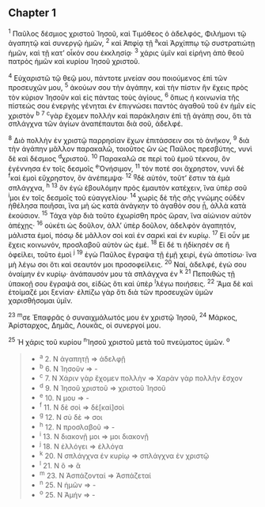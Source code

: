 ## Chapter 1

<sup>1</sup> Παῦλος δέσμιος χριστοῦ Ἰησοῦ, καὶ Τιμόθεος ὁ ἀδελφός, Φιλήμονι τῷ ἀγαπητῷ καὶ συνεργῷ ἡμῶν,
<sup>2</sup> καὶ Ἀπφίᾳ τῇ <sup>a</sup>καὶ Ἀρχίππῳ τῷ συστρατιώτῃ ἡμῶν, καὶ τῇ κατ’ οἶκόν σου ἐκκλησίᾳ·
<sup>3</sup> χάρις ὑμῖν καὶ εἰρήνη ἀπὸ θεοῦ πατρὸς ἡμῶν καὶ κυρίου Ἰησοῦ χριστοῦ.

<sup>4</sup> Εὐχαριστῶ τῷ θεῷ μου, πάντοτε μνείαν σου ποιούμενος ἐπὶ τῶν προσευχῶν μου,
<sup>5</sup> ἀκούων σου τὴν ἀγάπην, καὶ τὴν πίστιν ἣν ἔχεις πρὸς τὸν κύριον Ἰησοῦν καὶ εἰς πάντας τοὺς ἁγίους,
<sup>6</sup> ὅπως ἡ κοινωνία τῆς πίστεώς σου ἐνεργὴς γένηται ἐν ἐπιγνώσει παντὸς ἀγαθοῦ τοῦ ἐν ἡμῖν εἰς χριστὸν <sup>b</sup>
<sup>7</sup> <sup>c</sup>γὰρ ἔχομεν πολλὴν καὶ παράκλησιν ἐπὶ τῇ ἀγάπῃ σου, ὅτι τὰ σπλάγχνα τῶν ἁγίων ἀναπέπαυται διὰ σοῦ, ἀδελφέ.

<sup>8</sup> Διὸ πολλὴν ἐν χριστῷ παρρησίαν ἔχων ἐπιτάσσειν σοι τὸ ἀνῆκον,
<sup>9</sup> διὰ τὴν ἀγάπην μᾶλλον παρακαλῶ, τοιοῦτος ὢν ὡς Παῦλος πρεσβύτης, νυνὶ δὲ καὶ δέσμιος <sup>d</sup>χριστοῦ.
<sup>10</sup> Παρακαλῶ σε περὶ τοῦ ἐμοῦ τέκνου, ὃν ἐγέννησα ἐν τοῖς δεσμοῖς <sup>e</sup>Ὀνήσιμον,
<sup>11</sup> τόν ποτέ σοι ἄχρηστον, νυνὶ δὲ <sup>f</sup>καὶ ἐμοὶ εὔχρηστον, ὃν ἀνέπεμψα·
<sup>12</sup> <sup>g</sup>δὲ αὐτόν, τοῦτ’ ἔστιν τὰ ἐμὰ σπλάγχνα, <sup>h</sup>
<sup>13</sup> ὃν ἐγὼ ἐβουλόμην πρὸς ἐμαυτὸν κατέχειν, ἵνα ὑπὲρ σοῦ <sup>i</sup>μοι ἐν τοῖς δεσμοῖς τοῦ εὐαγγελίου·
<sup>14</sup> χωρὶς δὲ τῆς σῆς γνώμης οὐδὲν ἠθέλησα ποιῆσαι, ἵνα μὴ ὡς κατὰ ἀνάγκην τὸ ἀγαθόν σου ᾖ, ἀλλὰ κατὰ ἑκούσιον.
<sup>15</sup> Τάχα γὰρ διὰ τοῦτο ἐχωρίσθη πρὸς ὥραν, ἵνα αἰώνιον αὐτὸν ἀπέχῃς·
<sup>16</sup> οὐκέτι ὡς δοῦλον, ἀλλ’ ὑπὲρ δοῦλον, ἀδελφὸν ἀγαπητόν, μάλιστα ἐμοί, πόσῳ δὲ μᾶλλον σοὶ καὶ ἐν σαρκὶ καὶ ἐν κυρίῳ.
<sup>17</sup> Εἰ οὖν με ἔχεις κοινωνόν, προσλαβοῦ αὐτὸν ὡς ἐμέ.
<sup>18</sup> Εἰ δέ τι ἠδίκησέν σε ἢ ὀφείλει, τοῦτο ἐμοὶ <sup>j</sup>
<sup>19</sup> ἐγὼ Παῦλος ἔγραψα τῇ ἐμῇ χειρί, ἐγὼ ἀποτίσω· ἵνα μὴ λέγω σοι ὅτι καὶ σεαυτόν μοι προσοφείλεις.
<sup>20</sup> Ναί, ἀδελφέ, ἐγώ σου ὀναίμην ἐν κυρίῳ· ἀνάπαυσόν μου τὰ σπλάγχνα ἐν <sup>k</sup>
<sup>21</sup> Πεποιθὼς τῇ ὑπακοῇ σου ἔγραψά σοι, εἰδὼς ὅτι καὶ ὑπὲρ <sup>l</sup>λέγω ποιήσεις.
<sup>22</sup> Ἅμα δὲ καὶ ἑτοίμαζέ μοι ξενίαν· ἐλπίζω γὰρ ὅτι διὰ τῶν προσευχῶν ὑμῶν χαρισθήσομαι ὑμῖν.

<sup>23</sup> <sup>m</sup>σε Ἐπαφρᾶς ὁ συναιχμάλωτός μου ἐν χριστῷ Ἰησοῦ,
<sup>24</sup> Μάρκος, Ἀρίσταρχος, Δημᾶς, Λουκᾶς, οἱ συνεργοί μου.

<sup>25</sup> Ἡ χάρις τοῦ κυρίου <sup>n</sup>Ἰησοῦ χριστοῦ μετὰ τοῦ πνεύματος ὑμῶν. <sup>o</sup>

> - <sup>a</sup> 2. N ἀγαπητῇ ⇒ ἀδελφῇ
> - <sup>b</sup> 6. N Ἰησοῦν ⇒ -
> - <sup>c</sup> 7. N Χάριν γὰρ ἔχομεν πολλὴν ⇒ Χαρὰν γὰρ πολλὴν ἔσχον
> - <sup>d</sup> 9. N Ἰησοῦ χριστοῦ ⇒ χριστοῦ Ἰησοῦ
> - <sup>e</sup> 10. N μου ⇒ -
> - <sup>f</sup> 11. N δὲ σοὶ ⇒ δὲ[καὶ]σοὶ
> - <sup>g</sup> 12. N σὺ δὲ ⇒ σοι
> - <sup>h</sup> 12. N προσλαβοῦ ⇒ -
> - <sup>i</sup> 13. N διακονῇ μοι ⇒ μοι διακονῇ
> - <sup>j</sup> 18. N ἐλλόγει ⇒ ἐλλόγα
> - <sup>k</sup> 20. N σπλάγχνα ἐν κυρίῳ ⇒ σπλάγχνα ἐν χριστῷ
> - <sup>l</sup> 21. N ὃ ⇒ ἃ
> - <sup>m</sup> 23. N Ἀσπάζονταί ⇒ Ἀσπάζεταί
> - <sup>n</sup> 25. N ἡμῶν ⇒ -
> - <sup>o</sup> 25. N Ἀμήν ⇒ -
